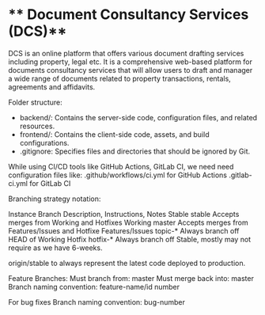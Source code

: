 # ** Document Consultancy Services (DCS)**

DCS is an online platform that offers various document drafting services including property, legal etc.
It is a comprehensive web-based platform for documents consultancy services that will allow users to draft and manager a wide range of documents related to property transactions, rentals, agreements and affidavits.

Folder structure:

- backend/: Contains the server-side code, configuration files, and related resources.
- frontend/: Contains the client-side code, assets, and build configurations.
- .gitignore: Specifies files and directories that should be ignored by Git.


While using CI/CD tools like GitHub Actions, GitLab CI, we need need configuration files like:
	.github/workflows/ci.yml for GitHub Actions
	.gitlab-ci.yml for GitLab CI
	
Branching strategy notation:

Instance		Branch		Description, Instructions, Notes
Stable			stable		Accepts merges from Working and Hotfixes
Working			master		Accepts merges from Features/Issues and Hotfixe
Features/Issues	topic-*		Always branch off HEAD of Working
Hotfix			hotfix-*	Always branch off Stable, mostly may not require as we have 6-weeks.

origin/stable to always represent the latest code deployed to production. 

Feature Branches:
	Must branch from: master
	Must merge back into: master
	Branch naming convention: feature-name/id number
	
For bug fixes
	Branch naming convention: bug-number
